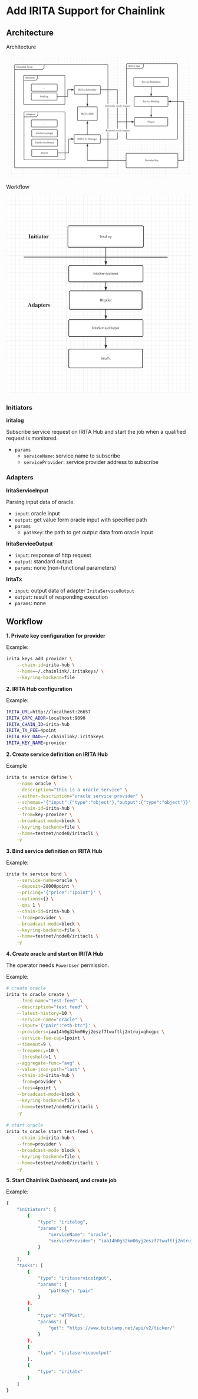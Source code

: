 # Add IRITA Support for Chainlink

## Architecture

Architecture

![avatar](1.png)

Workflow

![avatar](2.png)

### Initiators

**iritalog**

Subscribe service request on IRITA Hub and start the job when a qualified request is monitored.

- `params`
  - `serviceName`: service name to subscribe
  - `serviceProvider`: service provider address to subscribe

### Adapters

**IritaServiceInput**

Parsing input data of oracle.

- `input`: oracle input
- `output`: get value form oracle input with specified path
- `params`
  - `pathKey`: the path to get output data from oracle input

**IritaServiceOutput**

- `input`: response of http request
- `output`: standard output
- `params`: none (non-functional parameters)

**IritaTx**

- `input`: output data of adapter `IritaServiceOutput`
- `output`: result of responding execution
- `params`: none

## Workflow

**1. Private key configuration for provider**

Example:

```bash
irita keys add provider \
    --chain-id=irita-hub \
    --home=~/.chainlink/.iritakeys/ \
    --keyring-backend=file
```

**2. IRITA Hub configuration**

Example:

```bash
IRITA_URL=http://localhost:26657
IRITA_GRPC_ADDR=localhost:9090
IRITA_CHAIN_ID=irita-hub
IRITA_TX_FEE=4point
IRITA_KEY_DAO=~/.chainlink/.iritakeys
IRITA_KEY_NAME=provider
```

**2. Create service definition on IRITA Hub**

Example

```bash
irita tx service define \
    --name oracle \
    --description="this is a oracle service" \
    --author-description="oracle service provider" \
    --schemas='{"input":{"type":"object"},"output":{"type":"object"}}' \
    --chain-id=irita-hub \
    --from=key-provider \
    --broadcast-mode=block \
    --keyring-backend=file \
    --home=testnet/node0/iritacli \
    -y
```

**3. Bind service definition on IRITA Hub**

Example:

```bash
irita tx service bind \
    --service-name=oracle \
    --deposit=20000point \
    --pricing='{"price":"1point"}' \
    --options={} \
    --qos 1 \
    --chain-id=irita-hub \
    --from=provider \
    --broadcast-mode=block \
    --keyring-backend=file \
    --home=testnet/node0/iritacli \
    -y
```

**4. Create oracle and start on IRITA Hub**

The operator needs `PowerUser` permission.

Example:

```bash
# create oracle
irita tx oracle create \
    --feed-name="test-feed" \
    --description="test feed" \
    --latest-history=10 \
    --service-name="oracle" \
    --input='{"pair":"eth-btc"}' \
    --providers=iaa14h0g32km06yj2eszf7twuftlj2ntrujvqhxgpc \
    --service-fee-cap=1point \
    --timeout=9 \
    --frequency=10 \
    --threshold=1 \
    --aggregate-func="avg" \
    --value-json-path="last" \
    --chain-id=irita-hub \
    --from=provider \
    --fees=4point \
    --broadcast-mode=block \
    --keyring-backend=file \
    --home=testnet/node0/iritacli \
    -y

# start oracle
irita tx oracle start test-feed \
    --chain-id=irita-hub \
    --from=provider \
    --broadcast-mode block \
    --keyring-backend=file \
    --home=testnet/node0/iritacli \
    -y
```

**5. Start Chainlink Dashboard, and create job**

Example:

```bash
{
    "initiators": [
        {
            "type": "iritalog",
            "params": {
                "serviceName": "oracle",
                "serviceProvider": "iaa14h0g32km06yj2eszf7twuftlj2ntrujvqhxgpc"
            }
        }
    ],
    "tasks": [
        {
            "type": "iritaserviceinput",
            "params": {
                "pathKey": "pair"
            }
        },
        {
            "type": "HTTPGet",
            "params": {
                "get": "https://www.bitstamp.net/api/v2/ticker/"
            }
        },
        {
            "type": "iritaserviceoutput"
        },
        {
            "type": "iritatx"
        }
    ]
}
```
